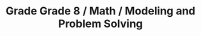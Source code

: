 ---
title: "Grade Grade 8 / Math / Modeling and Problem Solving"
subject: "math"
grade: "8"
area: "mps"
next_steps:
  - instructions: "With your student, determine possible numbers of hot dogs and hamburgers sold if hot dogs cost $2.50 each, hamburgers cost $3.75 each, and the total sales are $130. Plot the solutions on a graph. "
  - instructions: "With your student, discuss the qualitative properties of the graph of a car’s speed over time. Describe the graph of a ball’s height when thrown to your student and have him sketch it. "
  - instructions: "With your student, use known shapes to estimate the volume of a plastic bottle; interpret the slope and intercept of the line of best fit for the graph of time spent studying and math grades. ∙With your student, solve multi-step problems using different mathematical models and discuss the advantages of each model. "
  - instructions: "With your student, discuss complex problems that were solved incorrectly. Develop explanations for better solution paths."
---